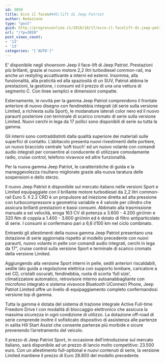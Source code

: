 ```yaml
---
id: 3859
title: Ecco il face&#045;lift di Jeep Patriot
author: Redazione
type: "post"
guid: http://progressonline.it/2010/10/17/ecco-il-facelift-di-jeep-patriot/
url: "/?p=3859"
post_views_count:
- '13'
- '13'
categories: "['AUTO']"
---
```


E’ disponibile negli showroom Jeep il face-lift di Jeep Patriot. Prestazioni più brillanti, grazie al nuovo motore 2,2 litri turbodiesel common-rail, ma anche un restyling accattivante a interni ed esterni. Insomma, alla funzionalità, alla praticità ed alla spaziosità di un SUV, Patriot abbina le prestazioni, la gestione, i consumi ed il prezzo di una una vettura di segmento C. Con linee semplici e dimensioni compatte.   
   
Esternamente, le novità per la gamma Jeep Patriot comprendono il frontale anteriore di nuovo disegno con fendinebbia integrati (di serie sulla versione Limited, a richiesta sulla Sport), le modanature laterali color nero ed il nuovo paraurti posteriore con terminale di scarico cromato di serie sulla versione Limited. Nuovi cerchi in lega da 17 pollici sono disponibili di serie su tutta la gamma.

Gli interni sono contraddistinti dalla qualità superiore dei materiali sulle superfici di contatto. L’abitacolo presenta nuovi rivestimenti delle portiere, un nuovo bracciolo centrale ‘soft touch’ ed un nuovo volante con comandi audio integrati per consentire al conducente di utilizzare comodamente radio, cruise control, telefono vivavoce ed altre funzionalità.

Per la nuova gamma Jeep Patriot, le caratteristiche di guida e la maneggevolezza risultano migliorate grazie alla nuova taratura delle sospensioni e dello sterzo.

Il nuovo Jeep Patriot è disponibile sul mercato italiano nelle versioni Sport e Limited equipaggiate con il brillante motore turbodiesel da 2,2 litri common-rail Euro 5. Il 2.2 CRD è un propulsore ad iniezione diretta ad alta pressione con turbocompressore a geometria variabile e 4 valvole per cilindro che assicura brillanti prestazioni e bassi consumi. Abbinato alla trasmissione manuale a sei velocità, eroga 163 CV di potenza a 3.600 - 4.200 giri/min e 320 Nm di coppia a 1.400 - 3.600 giri/min ed è dotato di filtro antiparticolato di serie. I consumi si confermano pari a 6,6 l/100 km nel ciclo combinato.

Entrambi gli allestimenti della nuova gamma Jeep Patriot presentano una dotazione di serie aggiornata rispetto al modello precedente con nuovi paraurti, nuovo volante in pelle con comandi audio integrati, cerchi in lega da 17”, cruise control sulla versione Sport e terminale di scarico cromato della versione Limited.

Aggiungendo alla versione Sport interni in pelle, sedili anteriori riscaldabili, sedile lato guida a regolazione elettrica con supporto lombare, caricatore a sei CD, cristalli oscurati, fendinebbia, ruota di scorta ‘full size’, climatizzatore automatico, retrovisore interno autoanabbagliante con microfono integrato e sistema vivavoce Bluetooth UConnect Phone, Jeep Patriot Limited offre un livello di equipaggiamento completo confermandosi versione top di gamma.

Tutta la gamma è dotata del sistema di trazione integrale Active Full-time Freedom Drive I con modalità di bloccaggio elettronico che assicura la massima sicurezza in ogni condizione di utilizzo. La dotazione off-road di serie comprende inoltre il sofisticato dispositivo di assistenza alle partenze in salita Hill Start Assist che consente partenze più morbide e sicure prevenendo l’arretramento del veicolo.

Il prezzo di Jeep Patriot Sport, in occasione dell’introduzione sul mercato italiano, sarà disponibile ad un prezzo di lancio molto competitivo: 23.500 euro. Con un allestimento full-optional e nuovi contenuti di serie, la versione Limited mantiene il prezzo di Euro 28.800 del modello precedente.
